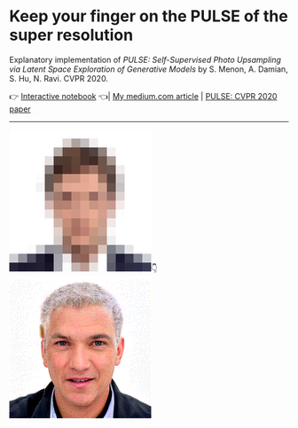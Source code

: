 # Keep your finger on the PULSE of the super resolution
Explanatory implementation of _PULSE: Self-Supervised Photo Upsampling via Latent Space Exploration of Generative Models_ by S. Menon, A. Damian, S. Hu, N. Ravi.
CVPR 2020.

👉 [Interactive notebook](https://github.com/kainoj/keep-pulse/blob/master/pulse.ipynb) 👈|
[My medium.com article](https://medium.com/@joniak/keep-your-finger-on-the-pulse-of-the-super-resolution-5201a855e1a0) |
[PULSE: CVPR 2020 paper](https://openaccess.thecvf.com/content_CVPR_2020/papers/Menon_PULSE_Self-Supervised_Photo_Upsampling_via_Latent_Space_Exploration_of_Generative_CVPR_2020_paper.pdf)

---

![A selfie of mine](img/selfie-big.png)👇
![Generated](img/out.gif)

